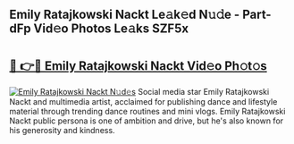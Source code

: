 ## Emily Ratajkowski Nackt Le𝚊k𝚎d N𝚞𝚍e - Part-dFp Vid𝚎o Photos Le𝚊ks SZF5x

# <h2><a href="http://fb8rvk.evod.top/?m=Emily+Ratajkowski+Nackt">🔗 👉🔴 Emily Ratajkowski Nackt Vid𝚎o Ph𝚘t𝚘s</a></h2>

[![Emily Ratajkowski Nackt N𝚞d𝚎s](https://i.imgur.com/8V9OHl7.gif)](http://fb8rvk.evod.top/?m=Emily+Ratajkowski+Nackt)
Social media star Emily Ratajkowski Nackt and multimedia artist, acclaimed for publishing dance and lifestyle material through trending dance routines and mini vlogs. Emily Ratajkowski Nackt public persona is one of ambition and drive, but he's also known for his generosity and kindness. 
